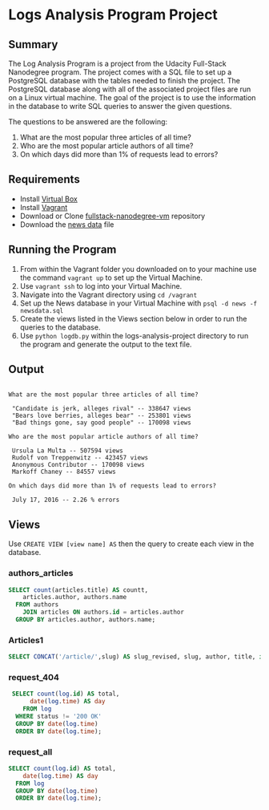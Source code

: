 # Logs Analysis Program Project
## Summary
The Log Analysis Program is a project from the Udacity Full-Stack Nanodegree program. The project comes with a SQL file to set up a PostgreSQL database with the tables needed to finish the project. The PostgreSQL database along with all of the associated project files are run on a Linux virtual machine. The goal of the project is to use the information in the database to write SQL queries to answer the given questions.

The questions to be answered are the following:
1. What are the most popular three articles of all time?
2. Who are the most popular article authors of all time?
3. On which days did more than 1% of requests lead to errors?

## Requirements
* Install [Virtual Box](https://www.virtualbox.org/)
* Install [Vagrant](https://www.vagrantup.com/)
* Download or Clone [fullstack-nanodegree-vm](https://github.com/udacity/fullstack-nanodegree-vm) repository
* Download the [news data](https://d17h27t6h515a5.cloudfront.net/topher/2016/August/57b5f748_newsdata/newsdata.zip) file

## Running the Program
1. From within the Vagrant folder you downloaded on to your machine use the command  `vagrant up` to set up the Virtual Machine.
2. Use `vagrant ssh` to log into your Virtual Machine.
3. Navigate into the Vagrant directory using `cd /vagrant`
4. Set up the News database in your Virtual Machine with `psql -d news -f newsdata.sql`
5. Create the views listed in the Views section below in order to run the queries to the database.
6. Use `python logdb.py` within the logs-analysis-project directory to run the program and generate the output to the text file.

## Output
````

What are the most popular three articles of all time?

 "Candidate is jerk, alleges rival" -- 338647 views 
 "Bears love berries, alleges bear" -- 253801 views 
 "Bad things gone, say good people" -- 170098 views 

Who are the most popular article authors of all time?

 Ursula La Multa -- 507594 views 
 Rudolf von Treppenwitz -- 423457 views 
 Anonymous Contributor -- 170098 views 
 Markoff Chaney -- 84557 views 

On which days did more than 1% of requests lead to errors?

 July 17, 2016 -- 2.26 % errors
 ````

 ## Views

Use `CREATE VIEW [view name] AS` then the query to create each view in the database.

 ### authors_articles
````sql
SELECT count(articles.title) AS countt, 
    articles.author, authors.name 
  FROM authors 
    JOIN articles ON authors.id = articles.author 
  GROUP BY articles.author, authors.name;
 ````
 
 ### Articles1
 ````sql
 SELECT CONCAT('/article/',slug) AS slug_revised, slug, author, title, id   FROM articles;
````

### request_404
````sql
 SELECT count(log.id) AS total, 
      date(log.time) AS day  
    FROM log 
  WHERE status != '200 OK' 
  GROUP BY date(log.time) 
  ORDER BY date(log.time);
````

### request_all
````sql
SELECT count(log.id) AS total, 
    date(log.time) AS day  
  FROM log 
  GROUP BY date(log.time) 
  ORDER BY date(log.time);
````
